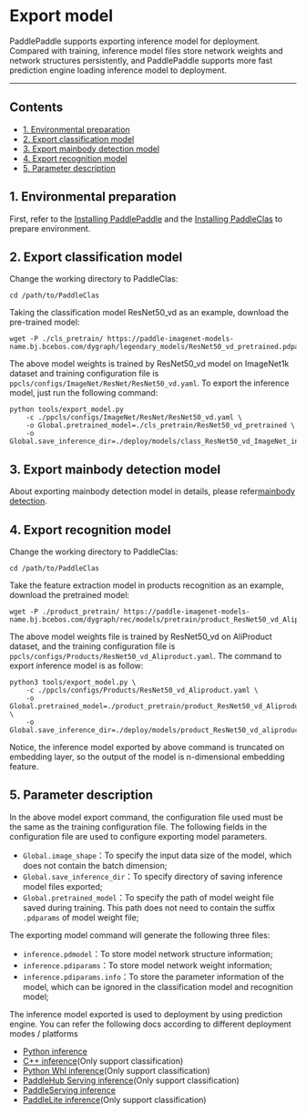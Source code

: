 # Export model

PaddlePaddle supports exporting inference model for deployment. Compared with training, inference model files store network weights and network structures persistently, and PaddlePaddle supports more fast prediction engine loading inference model to deployment.

---

## Contents

- [1. Environmental preparation](#1)
- [2. Export classification model](#2)
- [3. Export mainbody detection model](#3)
- [4. Export recognition model](#4)
- [5. Parameter description](#5)


<a name="1"></a>

## 1. Environmental preparation

First, refer to the [Installing PaddlePaddle](../installation/install_paddle_en.md) and the [Installing PaddleClas](../installation/install_paddleclas_en.md) to prepare environment.

<a name="2"></a>

## 2. Export classification model

Change the working directory to PaddleClas:

```shell
cd /path/to/PaddleClas
```

Taking the classification model ResNet50_vd as an example, download the pre-trained model:

```shell
wget -P ./cls_pretrain/ https://paddle-imagenet-models-name.bj.bcebos.com/dygraph/legendary_models/ResNet50_vd_pretrained.pdparams
```

The above model weights is trained by ResNet50_vd model on ImageNet1k dataset and training configuration file is `ppcls/configs/ImageNet/ResNet/ResNet50_vd.yaml`. To export the inference model, just run the following command:

```shell
python tools/export_model.py
    -c ./ppcls/configs/ImageNet/ResNet/ResNet50_vd.yaml \
    -o Global.pretrained_model=./cls_pretrain/ResNet50_vd_pretrained \
    -o Global.save_inference_dir=./deploy/models/class_ResNet50_vd_ImageNet_infer
```

<a name="3"></a>

## 3. Export mainbody detection model

About exporting mainbody detection model in details, please refer[mainbody detection](../image_recognition_pipeline/mainbody_detection_en.md).

<a name="4"></a>

## 4. Export recognition model

Change the working directory to PaddleClas:

```shell
cd /path/to/PaddleClas
```

Take the feature extraction model in products recognition as an example, download the pretrained model:

```shell
wget -P ./product_pretrain/ https://paddle-imagenet-models-name.bj.bcebos.com/dygraph/rec/models/pretrain/product_ResNet50_vd_Aliproduct_v1.0_pretrained.pdparams
```

The above model weights file is trained by ResNet50_vd on AliProduct dataset, and the training configuration file is `ppcls/configs/Products/ResNet50_vd_Aliproduct.yaml`. The command to export inference model is as follow:

```shell
python3 tools/export_model.py \
    -c ./ppcls/configs/Products/ResNet50_vd_Aliproduct.yaml \
    -o Global.pretrained_model=./product_pretrain/product_ResNet50_vd_Aliproduct_v1.0_pretrained \
    -o Global.save_inference_dir=./deploy/models/product_ResNet50_vd_aliproduct_v1.0_infer
```

Notice, the inference model exported by above command is truncated on embedding layer, so the output of the model is n-dimensional embedding feature.

<a name="5"></a>

## 5. Parameter description

In the above model export command, the configuration file used must be the same as the training configuration file. The following fields in the configuration file are used to configure exporting model parameters.

* `Global.image_shape`：To specify the input data size of the model, which does not contain the batch dimension;
* `Global.save_inference_dir`：To specify directory of saving inference model files exported;
* `Global.pretrained_model`：To specify the path of model weight file saved during training. This path does not need to contain the suffix `.pdparams` of model weight file;

The exporting model command will generate the following three files:

* `inference.pdmodel`：To store model network structure information;
* `inference.pdiparams`：To store model network weight information;
* `inference.pdiparams.info`：To store the parameter information of the model, which can be ignored in the classification model and recognition model;

The inference model exported is used to deployment by using prediction engine. You can refer the following docs according to different deployment modes / platforms

* [Python inference](./python_deploy.md)
* [C++ inference](./cpp_deploy.md)(Only support classification)
* [Python Whl inference](./whl_deploy.md)(Only support classification)
* [PaddleHub Serving inference](./paddle_hub_serving_deploy.md)(Only support classification)
* [PaddleServing inference](./paddle_serving_deploy.md)
* [PaddleLite inference](./paddle_lite_deploy.md)(Only support classification)

